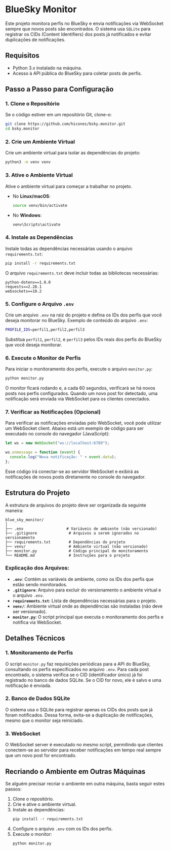 # BlueSky Monitor

Este projeto monitora perfis no BlueSky e envia notificações via WebSocket sempre que novos posts são encontrados. O sistema usa `SQLite` para registrar os CIDs (Content Identifiers) dos posts já notificados e evitar duplicações de notificações.

## Requisitos

- Python 3.x instalado na máquina.
- Acesso à API pública do BlueSky para coletar posts de perfis.

## Passo a Passo para Configuração

### 1. Clone o Repositório

Se o código estiver em um repositório Git, clone-o:

```bash
git clone https://github.com/hicones/bsky.monitor.git
cd bsky.monitor
```

### 2. Crie um Ambiente Virtual

Crie um ambiente virtual para isolar as dependências do projeto:

```bash
python3 -m venv venv
```

### 3. Ative o Ambiente Virtual

Ative o ambiente virtual para começar a trabalhar no projeto.

- No **Linux/macOS**:

  ```bash
  source venv/bin/activate
  ```

- No **Windows**:

  ```bash
  venv\Scripts\activate
  ```

### 4. Instale as Dependências

Instale todas as dependências necessárias usando o arquivo `requirements.txt`:

```bash
pip install -r requirements.txt
```

O arquivo `requirements.txt` deve incluir todas as bibliotecas necessárias:

```
python-dotenv==1.0.0
requests==2.28.1
websockets==10.2
```

### 5. Configure o Arquivo `.env`

Crie um arquivo `.env` na raiz do projeto e defina os IDs dos perfis que você deseja monitorar no BlueSky. Exemplo de conteúdo do arquivo `.env`:

```bash
PROFILE_IDS=perfil1,perfil2,perfil3
```

Substitua `perfil1`, `perfil2`, e `perfil3` pelos IDs reais dos perfis do BlueSky que você deseja monitorar.

### 6. Execute o Monitor de Perfis

Para iniciar o monitoramento dos perfis, execute o arquivo `monitor.py`:

```bash
python monitor.py
```

O monitor ficará rodando e, a cada 60 segundos, verificará se há novos posts nos perfis configurados. Quando um novo post for detectado, uma notificação será enviada via WebSocket para os clientes conectados.

### 7. Verificar as Notificações (Opcional)

Para verificar as notificações enviadas pelo WebSocket, você pode utilizar um WebSocket client. Abaixo está um exemplo de código para ser executado no console do navegador (JavaScript):

```javascript
let ws = new WebSocket("ws://localhost:6789");

ws.onmessage = function (event) {
  console.log("Nova notificação: " + event.data);
};
```

Esse código irá conectar-se ao servidor WebSocket e exibirá as notificações de novos posts diretamente no console do navegador.

## Estrutura do Projeto

A estrutura de arquivos do projeto deve ser organizada da seguinte maneira:

```
blue_sky_monitor/
│
├── .env                   # Variáveis de ambiente (não versionado)
├── .gitignore              # Arquivos a serem ignorados no versionamento
├── requirements.txt        # Dependências do projeto
├── venv/                   # Ambiente virtual (não versionado)
├── monitor.py              # Código principal do monitoramento
└── README.md               # Instruções para o projeto
```

### Explicação dos Arquivos:

- **`.env`**: Contém as variáveis de ambiente, como os IDs dos perfis que estão sendo monitorados.
- **`.gitignore`**: Arquivo para excluir do versionamento o ambiente virtual e o arquivo `.env`.
- **`requirements.txt`**: Lista de dependências necessárias para o projeto.
- **`venv/`**: Ambiente virtual onde as dependências são instaladas (não deve ser versionado).
- **`monitor.py`**: O script principal que executa o monitoramento dos perfis e notifica via WebSocket.

## Detalhes Técnicos

### 1. Monitoramento de Perfis

O script `monitor.py` faz requisições periódicas para a API do BlueSky, consultando os perfis especificados no arquivo `.env`. Para cada post encontrado, o sistema verifica se o CID (identificador único) já foi registrado no banco de dados SQLite. Se o CID for novo, ele é salvo e uma notificação é enviada.

### 2. Banco de Dados SQLite

O sistema usa o SQLite para registrar apenas os CIDs dos posts que já foram notificados. Dessa forma, evita-se a duplicação de notificações, mesmo que o monitor seja reiniciado.

### 3. WebSocket

O WebSocket server é executado no mesmo script, permitindo que clientes conectem-se ao servidor para receber notificações em tempo real sempre que um novo post for encontrado.

## Recriando o Ambiente em Outras Máquinas

Se alguém precisar recriar o ambiente em outra máquina, basta seguir estes passos:

1. Clone o repositório.
2. Crie e ative o ambiente virtual.
3. Instale as dependências:
   ```bash
   pip install -r requirements.txt
   ```
4. Configure o arquivo `.env` com os IDs dos perfis.
5. Execute o monitor:
   ```bash
   python monitor.py
   ```
